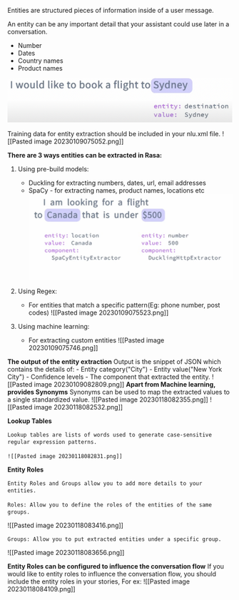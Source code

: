 Entities are structured pieces of information inside of a user message.

An entity can be any important detail that your assistant could use later in a conversation.
* Number
* Dates
* Country names
* Product names

 
![image](/assets/Pasted%20image%2020230109074904.png)
   

Training data for entity extraction should be included in your nlu.xml file.
![[Pasted image 20230109075052.png]]

**There are 3 ways entities can be extracted in Rasa:**
1) Using pre-build models:
	- Duckling for extracting numbers, dates, url, email addresses
	- SpaCy - for extracting names, product names, locations etc
	 ![image](/assets/Pasted%20image%2020230109075342.png)

  2) Using Regex:
	  - For entities that match a specific pattern(Eg: phone number, post codes)
	    ![[Pasted image 20230109075523.png]]

   3) Using machine learning:
	   - For extracting custom entities
	     ![[Pasted image 20230109075746.png]]

 **The output of the entity extraction**
 Output is the snippet of JSON which contains the details of:
	 - Entity category("City")
	 - Entity value("New York City")
	 - Confidence levels
	 - The component that extracted the entity. 
	   ![[Pasted image 20230109082809.png]]
**Apart from Machine learning, provides Synonyms**
  Synonyms can be used to map the extracted values to a single standardized value. 
	![[Pasted image 20230118082355.png]]
![[Pasted image 20230118082532.png]]

**Lookup Tables**

	Lookup tables are lists of words used to generate case-sensitive regular expression patterns.
	
	![[Pasted image 20230118082831.png]]

**Entity Roles**

	Entity Roles and Groups allow you to add more details to your entities.
	
	Roles: Allow you to define the roles of the entities of the same groups.

![[Pasted image 20230118083416.png]]


	Groups: Allow you to put extracted entities under a specific group.

![[Pasted image 20230118083656.png]]

**Entity Roles can be configured to influence the conversation flow**
	If you would like to entity roles to influence the conversation flow, you should include the entity roles in your stories, For ex:
	![[Pasted image 20230118084109.png]]
